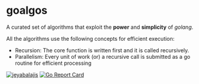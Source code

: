 # goalgos
A curated set of algorithms that exploit the __power__ and __simplicity__ of _golang_.

All the algorithms use the following concepts for efficient execution:
- Recursion: The core function is written first and it is called recursively.
- Parallelism: Every unit of work (or) a recursive call is submitted as a go routine for efficient processing

[![jeyabalajis](https://circleci.com/gh/jeyabalajis/goalgos.svg?style=svg)](<LINK>)
[![Go Report Card](https://goreportcard.com/badge/github.com/jeyabalajis/goalgos)](https://goreportcard.com/report/github.com/jeyabalajis/goalgos)
